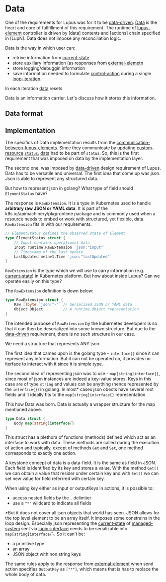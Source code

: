 # Data

One of the requirements for Lupus was for it to be [data-driven](../defs.md#data-driven). [Data](../defs.md#data) is the heart and core of fullfillment of this requirement. The runtime of [lupus-element](../defs.md#lupus-element) controller is driven by [data] contents and [actions] chain specified in [LupN]. Data does not impose any reconciliation logic.

Data is the way in which user can:
- retrive information from [current-state](defs.md#current-state)
- store auxiliary information (as responses from [external-elemetn](../defs.md#external-element)
- store logging/debuggin information
- save information needed to formulate [control-action](defs.md#control-action)
during a single [loop-iteration](../defs.md#loop-iteration).

In each iteration [data](../defs.md#data) resets.

Data is an information carrier. Let's discuss how it stores this information.

## Data format

## Implementation

The specifics of Data implementation results from the [communication-between-lupus-elements](../com-bet-lup-ele.md). Since they communicate by updating [custom-resource](../defs.md#custom-resources) [`status`](../defs.md#status), [data](../defs.md#data) had to be part of `status`. So, this is the first requirement that was imposed on data by the implementation layer.

The second one, was imposed by [data-driven](../defs.md#data-driven) design requirement of Lupus. Data has to be versatile and universal. The first idea that come up was json. Json is able to represent any structured data. 

But how to represent json in golang? What type of field should `ElementStatus` have?

The response is `RawExtension`. It is a type in Kubernetes used to handle **arbitrary raw JSON or YAML data**. It is part of the k8s.io/apimachinery/pkg/runtime package and is commonly used when a resource needs to embed or work with structured, yet flexible, data. `RawExtension` fits in with our requirements.

```go
// ElementStatus defines the observed state of Element
type ElementStatus struct {
	// Input contains operational data
	Input runtime.RawExtension `json:"input"`
	// Timestamp of the last update
	LastUpdated metav1.Time `json:"lastUpdated"`
}
```

`RawExtension` is the type which we will use to carry information (e.g. [current-state](../defs.md#current-state)) in Kubernetes platform. But how about inside Lupus? Can we operate easily on this type?

The `RawExtension` definition is down below:

```go
type RawExtension struct {
    Raw []byte `json:"-"` // Serialized JSON or YAML data
    Object Object         // A runtime.Object representation
}
```

The intended purpose of `RawExtension` by the kubernetes developers is so that it can then be deserialized into some known structure. But due to the [data-driven](../defs.md#data-driven) requirement, there is no such structure in our case. 

We need a structure that represents ANY json. 

The first idea that cames upon is the golang type - `interface{}` since it can represent any information. But it can not be operated on, it provides no iterface to interact with it since it is simple type. 

The second idea of representing json was to use - `map[string]interface{}`, since most of json instances are indeed a key-value stores. Keys in this case are of type `string` and values can be anything (hence represented by the `interface{}`)  in golang. In most* cases json obects have several root fields and it ideally fits to the `map[string]interface{}` representation. 

This how Data was born. Data is actually a wrapper structure for the map mentioned above.

```go
type Data struct {
	Body map[string]interface{}
}
```

This struct has a plethora of functions (methods) defined which act as an interface to work with data. These methods are called during the execution of action and typically, except of methods `Get` and `Set`, one method corresponds to exactly one action.

A keystone concept of data is a data-field. It is the same as field in JSON. Each field is identified by its key and stores a value. With the method `Get()` we can obtain a value that resider under certain key and with `Set()` we can set new value for field referrred with certain key.

When using key either as input or outputKeys in actions, it is possible to:
- access nested fields by the `.` delimiter
- use a `"*"` wildcard to indicate all fields


*But it does not cover all json objects that world has seen. JSON allows for the top level element to be an array itself. It imposes some constrains in the loop design. Especially json representing the [current-state](../defs.md#current-state) of [managed-system](../defs.md#managed-system) sent via [lupin-interface](../defs.md#lupin-interface) needs to be serializable into `map[string]interface{}`. So it can't be:
- a primitive type
- an array
- JSON object with non string keys

The same rules apply to the response from [external-element](../defs.md#external-element) when send action specifies `OutputKey` as `["*"]`, which means that is has to replace the whole body of data.





